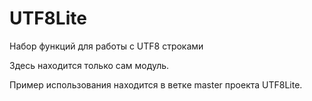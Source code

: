 # UTF8Lite

Набор функций для работы с UTF8 строками

Здесь находится только сам модуль.

Пример использования находится в ветке master проекта UTF8Lite.
